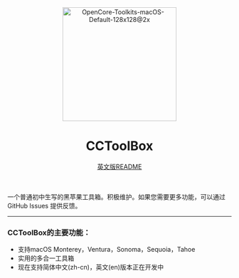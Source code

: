 <div align = center>
  <img width="256" height="256" alt="OpenCore-Toolkits-macOS-Default-128x128@2x" src="https://github.com/user-attachments/assets/3b1fa7da-a64a-4685-8411-c12deab75577" />
  <h1>CCToolBox</h1>
  <a href="README.md">英文版README</a>
</div>
<br>
<br>


一个普通初中生写的黑苹果工具箱。积极维护。如果您需要更多功能，可以通过 GitHub Issues 提供反馈。

---
### CCToolBox的主要功能：    
* 支持macOS Monterey，Ventura，Sonoma，Sequoia，Tahoe     
* 实用的多合一工具箱    
* 现在支持简体中文(zh-cn)，英文(en)版本正在开发中    
